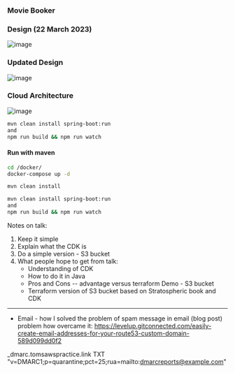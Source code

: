 ### Movie Booker

### Design (22 March 2023)
![image](https://user-images.githubusercontent.com/27693622/226953854-95fc8aff-9684-49f9-8891-2d7fa1126037.png)

### Updated Design
![image](https://user-images.githubusercontent.com/27693622/226958765-a7f662da-0418-4c15-ab27-8713d1caf92b.png)

### Cloud Architecture
![image](https://github.com/TomSpencerLondon/LeetCode/assets/27693622/93bdbb05-03a0-4ebe-a6d4-37f9fc7d43b5)

```bash
mvn clean install spring-boot:run
and
npm run build && npm run watch
```
#### Run with maven
```bash
cd /docker/
docker-compose up -d
```

```bash
mvn clean install
```

```bash
mvn clean install spring-boot:run
and
npm run build && npm run watch
```


Notes on talk:

1. Keep it simple
2. Explain what the CDK is
3. Do a simple version - S3 bucket
4. What people hope to get from talk:
   - Understanding of CDK
   - How to do it in Java
   - Pros and Cons -- advantage versus terraform
Demo - S3 bucket
   - Terraform version of S3 bucket
based on Stratospheric book and CDK
---
- Email - how I solved the problem of spam message in email (blog post)
problem how overcame it:
https://levelup.gitconnected.com/easily-create-email-addresses-for-your-route53-custom-domain-589d099dd0f2

_dmarc.tomsawspractice.link
TXT
"v=DMARC1;p=quarantine;pct=25;rua=mailto:dmarcreports@example.com"